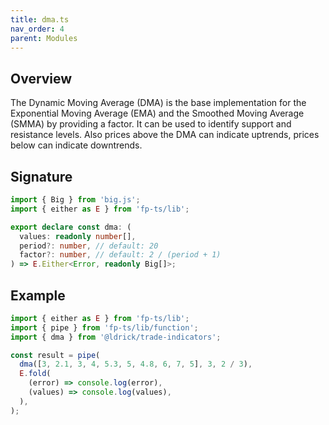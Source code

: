 ```yaml
---
title: dma.ts
nav_order: 4
parent: Modules
---
```


## Overview

The Dynamic Moving Average (DMA) is the base implementation for the Exponential Moving Average (EMA) and the Smoothed Moving Average (SMMA) by providing a factor. It can be used to identify support and resistance levels. Also prices above the DMA can indicate uptrends, prices below can indicate downtrends.

## Signature

```typescript
import { Big } from 'big.js';
import { either as E } from 'fp-ts/lib';

export declare const dma: (
  values: readonly number[],
  period?: number, // default: 20
  factor?: number, // default: 2 / (period + 1)
) => E.Either<Error, readonly Big[]>;
```

## Example

```typescript
import { either as E } from 'fp-ts/lib';
import { pipe } from 'fp-ts/lib/function';
import { dma } from '@ldrick/trade-indicators';

const result = pipe(
  dma([3, 2.1, 3, 4, 5.3, 5, 4.8, 6, 7, 5], 3, 2 / 3),
  E.fold(
    (error) => console.log(error),
    (values) => console.log(values),
  ),
);
```
